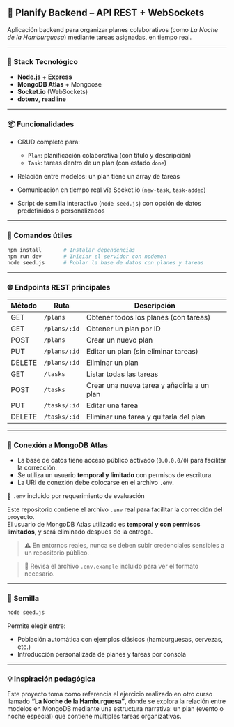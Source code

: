## 🧠 Planify Backend – API REST + WebSockets

Aplicación backend para organizar planes colaborativos (como *La Noche de la Hamburguesa*) mediante tareas asignadas, en tiempo real.

---

### 🚀 Stack Tecnológico

* **Node.js** + **Express**
* **MongoDB Atlas** + Mongoose
* **Socket.io** (WebSockets)
* **dotenv**, **readline**

---

### 📦 Funcionalidades

* CRUD completo para:

  * `Plan`: planificación colaborativa (con título y descripción)
  * `Task`: tareas dentro de un plan (con estado `done`)
* Relación entre modelos: un plan tiene un array de tareas
* Comunicación en tiempo real vía Socket.io (`new-task`, `task-added`)
* Script de semilla interactivo (`node seed.js`) con opción de datos predefinidos o personalizados

---

### 🔧 Comandos útiles

```bash
npm install       # Instalar dependencias
npm run dev       # Iniciar el servidor con nodemon
node seed.js      # Poblar la base de datos con planes y tareas
```

---

### 🌐 Endpoints REST principales

| Método | Ruta         | Descripción                                |
| ------ | ------------ | ------------------------------------------ |
| GET    | `/plans`     | Obtener todos los planes (con tareas)      |
| GET    | `/plans/:id` | Obtener un plan por ID                     |
| POST   | `/plans`     | Crear un nuevo plan                        |
| PUT    | `/plans/:id` | Editar un plan (sin eliminar tareas)       |
| DELETE | `/plans/:id` | Eliminar un plan                           |
| GET    | `/tasks`     | Listar todas las tareas                    |
| POST   | `/tasks`     | Crear una nueva tarea y añadirla a un plan |
| PUT    | `/tasks/:id` | Editar una tarea                           |
| DELETE | `/tasks/:id` | Eliminar una tarea y quitarla del plan     |

---

### 📡 Conexión a MongoDB Atlas

* La base de datos tiene acceso público activado (`0.0.0.0/0`) para facilitar la corrección.
* Se utiliza un usuario **temporal y limitado** con permisos de escritura.
* La URI de conexión debe colocarse en el archivo `.env`.

📄 `.env` incluido por requerimiento de evaluación

Este repositorio contiene el archivo `.env` real para facilitar la corrección del proyecto.  
El usuario de MongoDB Atlas utilizado es **temporal y con permisos limitados**, y será eliminado después de la entrega.

> ⚠️ En entornos reales, nunca se deben subir credenciales sensibles a un repositorio público.

> 📂 Revisa el archivo `.env.example` incluido para ver el formato necesario.

---

### 🌱 Semilla

```bash
node seed.js
```

Permite elegir entre:

* Población automática con ejemplos clásicos (hamburguesas, cervezas, etc.)
* Introducción personalizada de planes y tareas por consola

---

### 💡 Inspiración pedagógica

Este proyecto toma como referencia el ejercicio realizado en otro curso llamado **“La Noche de la Hamburguesa”**, donde se explora la relación entre modelos en MongoDB mediante una estructura narrativa: un plan (evento o noche especial) que contiene múltiples tareas organizativas.





